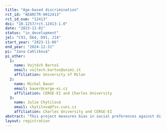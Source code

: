 ```yaml
---
title: "Age-based discrimination"
rct_id: "AEARCTR-0012413"
rct_id_num: "12413"
doi: "10.1257/rct.12413-1.0"
date: "2023-11-01"
status: "in_development"
jel: "C93, D64, D91, J14"
start_year: "2023-11-06"
end_year: "2024-12-31"
pi: "Jana Cahlíková"
pi_other:
  1:
    name: Vojtěch Bartoš
    email: vojtech.bartos@unimi.it
    affiliation: University of Milan
  2:
    name: Michal Bauer
    email: bauer@cerge-ei.cz
    affiliation: CERGE-EI and Charles University
  3:
    name: Julie Chytilová
    email: chytilova@fsv.cuni.cz
    affiliation: Charles University and CERGE-EI
abstract: "This project measures bias in social preferences against different age groups using a money allocation task. We also elicit stereotypes about different age-groups and test how they connect to potential biases in social preferences. "
layout: registration
---
```


